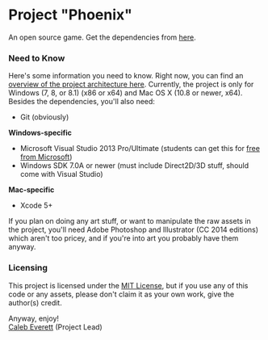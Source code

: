 # Project "Phoenix"

An open source game. Get the dependencies from [here](https://github.com/everettcaleb/phoenix-dependencies).

### Need to Know
Here's some information you need to know.  Right now, you can find an [overview of the project architecture here](docs/architecture-overview.md). Currently, the project is only for Windows (7, 8, or 8.1) (x86 or x64) and Mac OS X (10.8 or newer, x64). Besides the dependencies, you'll also need:

- Git (obviously)

**Windows-specific**
- Microsoft Visual Studio 2013 Pro/Ultimate (students can get this for [free from Microsoft](http://dreamspark.com/))
- Windows SDK 7.0A or newer (must include Direct2D/3D stuff, should come with Visual Studio)

**Mac-specific**
- Xcode 5+

If you plan on doing any art stuff, or want to manipulate the raw assets in the project, you'll need Adobe Photoshop and Illustrator (CC 2014 editions) which aren't too pricey, and if you're into art you probably have them anyway.

### Licensing
This project is licensed under the [MIT License](LICENSE), but if you use any of this code or any assets, please don't claim it as your own work, give the author(s) credit.

Anyway, enjoy!  
[Caleb Everett](https://github.com/everettcaleb) (Project Lead)